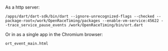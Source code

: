 As a http server:

    /apps/dart/dart-sdk/bin/dart --ignore-unrecognized-flags --checked --package-root=/work/OpenRaceTiming/packages --enable-vm-service:45622 --trace_service_pause_events /work/OpenRaceTiming/bin/ort.dart

Or in as a single app in the Chromium browser:
    
    ort_event_main.html


